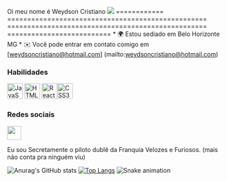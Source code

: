 Oi meu nome é Weydson Cristiano ![](https://user-images.githubusercontent.com/18350557/176309783-0785949b-9127-417c-8b55-ab5a4333674e.gif) ============ ================================================== ================================================== ========================== * 🌍 Estou sediado em Belo Horizonte MG * ✉️ Você pode entrar em contato comigo em [weydsoncristiano@hotmail.com] (mailto:weydsoncristiano@hotmail.com)[](mailto:weydsoncristiano@hotmail.com)

### Habilidades

<p align="left">
<a href="https://developer.mozilla.org/en-US/docs/Web/JavaScript" target="_blank" rel="noreferrer"><img src="https://raw.githubusercontent.com /danielcranney/readme-generator/main/public/icons/skills/javascript-colored.svg" width="36" height="36" alt="JavaScript" /></a>
<a href="https:/ /developer.mozilla.org/en-US/docs/Glossary/HTML5" target="_blank" rel="noreferrer"><img src="https://raw.githubusercontent.com/danielcranney/readme-generator/main /public/icons/skills/html5-colored.svg" width="36" height="36" alt="HTML5" /></a>
<a href="https://reactjs.org/" target= "_blank" rel="noreferrer"><img src="https:
//raw.githubusercontent.com/danielcranney/readme-generator/main/public/icons/skills/react-colored.svg" width="36" height="36" alt="React" /></a><a href="https://www.w3.org/TR/CSS/#css" target="_blank" rel="noreferrer"><img src="https://raw.githubusercontent.com/danielcranney/ readme-generator/main/public/icons/skills/css3-colored.svg" width="36" height="36" alt="CSS3" /></a>
</p>

### Redes sociais

<p align="left"> <a href="https://www.linkedin.com/in/weydson-cristiano-dev/" target="_blank" rel="noreferrer"><img src ="https://raw.githubusercontent.com/danielcranney/readme-generator/main/public/icons/socials/linkedin.svg" width="32" height="32" /></a> </p>


Eu sou Secretamente o piloto dublê da Franquia Velozes e Furiosos. (mais não conta pra ninguém viu)

![Anurag's GitHub stats](https://github-readme-stats.vercel.app/api?username=WeydsonCristiano&show_icons=true&theme=tokyonight)
[![Top Langs](https://github-readme-stats.vercel.app/api/top-langs/?username=WeydsonCristiano&layout=compact)](https://github.com/WeydsonCristiano/github-readme-stats)
![Snake animation](https://github.com/WeydsonCristiano/WeydsonCristiano/blob/output/github-contribution-grid-snake.svg)
